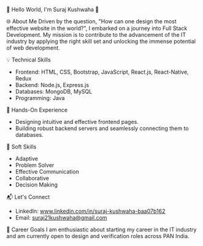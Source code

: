 👋 Hello World, I'm Suraj Kushwaha 👋

🌐 About Me
Driven by the question, "How can one design the most effective website in the world?", I embarked on a journey into Full Stack Development. My mission is to contribute to the advancement of the IT industry by applying the right skill set and unlocking the immense potential of web development.

💡 Technical Skills
* Frontend: HTML, CSS, Bootstrap, JavaScript, React.js, React-Native, Redux
* Backend: Node.js, Express.js
* Databases: MongoDB, MySQL
* Programming: Java
  
🔧 Hands-On Experience
* Designing intuitive and effective frontend pages.
* Building robust backend servers and seamlessly connecting them to databases.

🌟 Soft Skills
* Adaptive
* Problem Solver
* Effective Communication
* Collaborative
* Decision Making
  
📬 Let's Connect
* LinkedIn: www.linkedin.com/in/suraj-kushwaha-baa07b162
* Email: suraj21kushwaha@gmail.com
  
🎯 Career Goals
I am enthusiastic about starting my career in the IT industry and am currently open to design and verification roles across PAN India.

